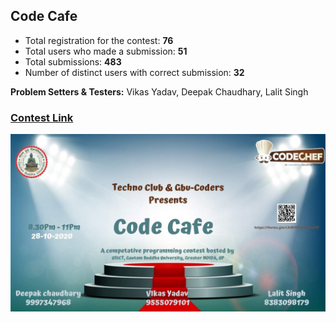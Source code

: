 ## Code Cafe

* Total registration for the contest: **76**
* Total users who made a submission: **51**
* Total submissions: **483**
* Number of distinct users with correct submission: **32**

**Problem Setters & Testers:** Vikas Yadav, Deepak Chaudhary, Lalit Singh

### [Contest Link](https://www.codechef.com/CAFE2020)

![banner](CAFE2020_banner.jpeg)
